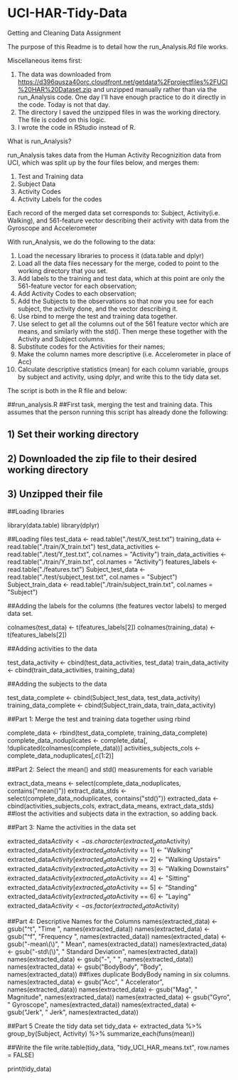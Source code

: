 # UCI-HAR-Tidy-Data
Getting and Cleaning Data Assignment

The purpose of this Readme is to detail how the run_Analysis.Rd file works.

Miscellaneous items first:
1) The data was downloaded from https://d396qusza40orc.cloudfront.net/getdata%2Fprojectfiles%2FUCI%20HAR%20Dataset.zip and unzipped manually rather than via the run_Analysis code. One day I'll have enough practice to do it directly in the code. Today is not that day.
2) The directory I saved the unzipped files in was the working directory. The file is coded on this logic.
3) I wrote the code in RStudio instead of R.


What is run_Analysis?

run_Analysis takes data from the Human Activity Recognizition data from UCI, which was split up by the four files below, and merges them:
1) Test and Training data
2) Subject Data
3) Activity Codes
4) Activity Labels for the codes

Each record of the merged data set corresponds to:
Subject, Activity(i.e. Walking), and 561-feature vector describing their activity with data from the Gyroscope and Accelerometer

With run_Analysis, we do the following to the data:

1) Load the necessary libraries to process it (data.table and dplyr)
2) Load all the data files necessary for the merge, coded to point to the working directory that you set.
3) Add labels to the training and test data, which at this point are only the 561-feature vector for each observation;
4) Add Activity Codes to each observation;
5) Add the Subjects to the observations so that now you see for each subject, the activity done, and the vector describing it.
6) Use rbind to merge the test and training data together.
7) Use select to get all the columns out of the 561 feature vector which are means, and similarly with the std(). Then merge these together with the Activity and Subject columns.
7) Substitute codes for the Activities for their names;
8) Make the column names more descriptive (i.e. Accelerometer in place of Acc)
9) Calculate descriptive statistics (mean) for each column variable, groups by subject and activity, using dplyr, and write this to the tidy data set.


The script is both in the R file and below:

##run_analysis.R
##First task, merging the test and training data. This assumes that the person running this script has already done the following:
## 1) Set their working directory
## 2) Downloaded the zip file to their desired working directory
## 3) Unzipped their file


##Loading libraries

library(data.table)
library(dplyr)

##Loading files
test_data <- read.table("./test/X_test.txt")
training_data <-read.table("./train/X_train.txt")
test_data_activities <- read.table("./test/Y_test.txt", col.names = "Activity")
train_data_activities <- read.table("./train/Y_train.txt", col.names = "Activity")
features_labels <- read.table("./features.txt")
Subject_test_data <- read.table("./test/subject_test.txt", col.names = "Subject")
Subject_train_data <- read.table("./train/subject_train.txt", col.names = "Subject")

##Adding the labels for the columns (the features vector labels) to merged data set.

colnames(test_data) <- t(features_labels[2])
colnames(training_data) <- t(features_labels[2])

##Adding activities to the data

test_data_activity <- cbind(test_data_activities, test_data)
train_data_activity <- cbind(train_data_activities, training_data)

##Adding the subjects to the data

test_data_complete <- cbind(Subject_test_data, test_data_activity)
training_data_complete <- cbind(Subject_train_data, train_data_activity)

##Part 1: Merge the test and training data together using rbind

complete_data <- rbind(test_data_complete, training_data_complete)
complete_data_noduplicates <- complete_data[, !duplicated(colnames(complete_data))]
activities_subjects_cols <- complete_data_noduplicates[,c(1:2)]

##Part 2: Select the mean() and std() measurements for each variable

extract_data_means <- select(complete_data_noduplicates, contains("mean()"))
extract_data_stds <- select(complete_data_noduplicates, contains("std()"))
extracted_data <- cbind(activities_subjects_cols, extract_data_means, extract_data_stds) ##lost the activities and subjects data in the extraction, so adding back.

##Part 3: Name the activities in the data set

extracted_data$Activity <- as.character(extracted_data$Activity)
extracted_data$Activity[extracted_data$Activity == 1] <- "Walking"
extracted_data$Activity[extracted_data$Activity == 2] <- "Walking Upstairs"
extracted_data$Activity[extracted_data$Activity == 3] <- "Walking Downstairs"
extracted_data$Activity[extracted_data$Activity == 4] <- "Sitting"
extracted_data$Activity[extracted_data$Activity == 5] <- "Standing"
extracted_data$Activity[extracted_data$Activity == 6] <- "Laying"
extracted_data$Activity <- as.factor(extracted_data$Activity)

##Part 4: Descriptive Names for the Columns
names(extracted_data) <- gsub("^t", "Time ", names(extracted_data))
names(extracted_data) <- gsub("^f", "Frequency ", names(extracted_data))
names(extracted_data) <- gsub("-mean\\(\\)", " Mean", names(extracted_data))
names(extracted_data) <- gsub("-std\\(\\)", " Standard Deviation", names(extracted_data))
names(extracted_data) <- gsub("-", " ", names(extracted_data))
names(extracted_data) <- gsub("BodyBody", "Body", names(extracted_data)) ##fixes duplicate BodyBody naming in six columns.
names(extracted_data) <- gsub("Acc", " Accelerator", names(extracted_data))
names(extracted_data) <- gsub("Mag", " Magnitude", names(extracted_data))
names(extracted_data) <- gsub("Gyro", " Gyroscope", names(extracted_data))
names(extracted_data) <- gsub("Jerk", " Jerk", names(extracted_data))

##Part 5 Create the tidy data set
tidy_data <- extracted_data %>% group_by(Subject, Activity) %>% summarize_each(funs(mean))

##Write the file
write.table(tidy_data, "tidy_UCI_HAR_means.txt", row.names = FALSE)

print(tidy_data)
